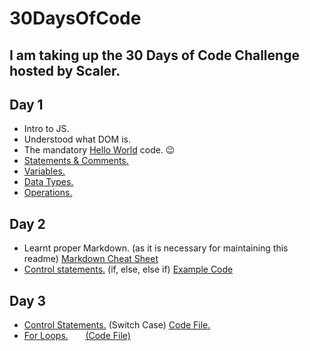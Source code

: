 # 30DaysOfCode
I am taking up the 30 Days of Code Challenge hosted by Scaler.
---
## Day 1
* Intro to JS.
* Understood what DOM is.
* The mandatory [Hello World](https://github.com/dhairyak-20/30DaysOfCode/blob/main/Code%20Files/HelloWorld.html) code. :wink:
* [Statements & Comments.](https://github.com/dhairyak-20/30DaysOfCode/blob/main/Code%20Files/Statements%26Comments.html)
* [Variables.](https://github.com/dhairyak-20/30DaysOfCode/blob/main/Code%20Files/variables.md)
* [Data Types.](https://github.com/dhairyak-20/30DaysOfCode/blob/main/Code%20Files/DataTypes.md)
* [Operations.](https://github.com/dhairyak-20/30DaysOfCode/blob/main/Code%20Files/operations.md)

## Day 2
* Learnt proper Markdown. (as it is necessary for maintaining this readme) [Markdown Cheat Sheet](https://github.com/dhairyak-20/30DaysOfCode/blob/main/Code%20Files/MD_cheatSheet.md)
* [Control statements.](https://github.com/dhairyak-20/30DaysOfCode/blob/main/Code%20Files/ControlStatements.md) (if, else, else if) [Example Code](https://github.com/dhairyak-20/30DaysOfCode/blob/main/Code%20Files/ControlStatements.html)

## Day 3
* [Control Statements.](https://github.com/dhairyak-20/30DaysOfCode/blob/main/Code%20Files/SwitchCase.md) (Switch Case) [Code File.](https://github.com/dhairyak-20/30DaysOfCode/blob/main/Code%20Files/SwitchCase.html)
* [For Loops.](https://github.com/dhairyak-20/30DaysOfCode/blob/main/Code%20Files/ForLoops.md) &nbsp;&nbsp;&nbsp;&nbsp;&nbsp;  [(Code File)](https://github.com/dhairyak-20/30DaysOfCode/blob/main/Code%20Files/ForLoops.html)
